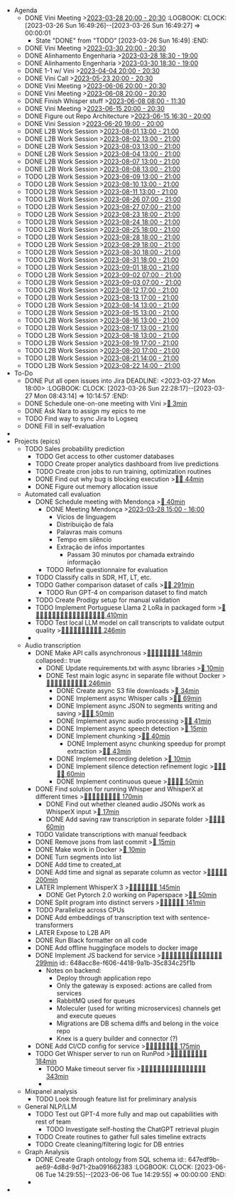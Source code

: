 - Agenda
	- DONE Vini Meeting >[2023-03-28 20:00 - 20:30](#agenda://?start=1680026400000&end=1680028200000&allDay=false)
	  :LOGBOOK:
	  CLOCK: [2023-03-26 Sun 16:49:26]--[2023-03-26 Sun 16:49:27] =>  00:00:01
	  * State "DONE" from "TODO" [2023-03-26 Sun 16:49]
	  :END:
	- DONE Vini Meeting >[2023-03-30 20:00 - 20:30](#agenda://?start=1680199200000&end=1680201000000&allDay=false)
	- DONE Alinhamento Engenharia >[2023-03-28 18:30 - 19:00](#agenda://?start=1680021000000&end=1680022800000&allDay=false)
	- DONE Alinhamento Engenharia >[2023-03-30 18:30 - 19:00](#agenda://?start=1680193800000&end=1680195600000&allDay=false)
	- DONE 1-1 w/ Vini >[2023-04-04 20:00 - 20:30](#agenda://?start=1680631200000&end=1680633000000&allDay=false)
	- DONE Vini Call >[2023-05-23 20:00 - 20:30](#agenda://?start=1684864800000&end=1684866600000&allDay=false)
	- DONE Vini Meeting >[2023-06-06 20:00 - 20:30](#agenda://?start=1686074400000&end=1686076200000&allDay=false)
	- DONE Vini Meeting >[2023-06-08 20:00 - 20:30](#agenda://?start=1686247200000&end=1686249000000&allDay=false)
	- DONE Finish Whisper stuff >[2023-06-08 08:00 - 11:30](#agenda://?start=1686204000000&end=1686216600000&allDay=false)
	- DONE Vini Meeting >[2023-06-15 20:00 - 20:30](#agenda://?start=1686852000000&end=1686853800000&allDay=false)
	- DONE Figure out Repo Architecture >[2023-06-15 16:30 - 20:00](#agenda://?start=1686839400000&end=1686852000000&allDay=false)
	- DONE Vini Session >[2023-06-20 19:00 - 20:00](#agenda://?start=1687280400000&end=1687284000000&allDay=false)
	- DONE L2B Work Session >[2023-08-01 13:00 - 21:00](#agenda://?start=1690887600000&end=1690916400000&allDay=false)
	- DONE L2B Work Session >[2023-08-02 13:00 - 21:00](#agenda://?start=1690974000000&end=1691002800000&allDay=false)
	- DONE L2B Work Session >[2023-08-03 13:00 - 21:00](#agenda://?start=1691060400000&end=1691089200000&allDay=false)
	- DONE L2B Work Session >[2023-08-04 13:00 - 21:00](#agenda://?start=1691146800000&end=1691175600000&allDay=false)
	- DONE L2B Work Session >[2023-08-07 13:00 - 21:00](#agenda://?start=1691406000000&end=1691434800000&allDay=false)
	- DONE L2B Work Session >[2023-08-08 13:00 - 21:00](#agenda://?start=1691492400000&end=1691521200000&allDay=false)
	- TODO L2B Work Session >[2023-08-09 13:00 - 21:00](#agenda://?start=1691578800000&end=1691607600000&allDay=false)
	- TODO L2B Work Session >[2023-08-10 13:00 - 21:00](#agenda://?start=1691665200000&end=1691694000000&allDay=false)
	- TODO L2B Work Session >[2023-08-11 13:00 - 21:00](#agenda://?start=1691751600000&end=1691780400000&allDay=false)
	- TODO L2B Work Session >[2023-08-26 07:00 - 21:00](#agenda://?start=1693026000000&end=1693076400000&allDay=false)
	- TODO L2B Work Session >[2023-08-27 07:00 - 21:00](#agenda://?start=1693112400000&end=1693162800000&allDay=false)
	- TODO L2B Work Session >[2023-08-23 18:00 - 21:00](#agenda://?start=1692806400000&end=1692817200000&allDay=false)
	- TODO L2B Work Session >[2023-08-24 18:00 - 21:00](#agenda://?start=1692892800000&end=1692903600000&allDay=false)
	- TODO L2B Work Session >[2023-08-25 18:00 - 21:00](#agenda://?start=1692979200000&end=1692990000000&allDay=false)
	- TODO L2B Work Session >[2023-08-28 18:00 - 21:00](#agenda://?start=1693238400000&end=1693249200000&allDay=false)
	- TODO L2B Work Session >[2023-08-29 18:00 - 21:00](#agenda://?start=1693324800000&end=1693335600000&allDay=false)
	- TODO L2B Work Session >[2023-08-30 18:00 - 21:00](#agenda://?start=1693411200000&end=1693422000000&allDay=false)
	- TODO L2B Work Session >[2023-08-31 18:00 - 21:00](#agenda://?start=1693497600000&end=1693508400000&allDay=false)
	- TODO L2B Work Session >[2023-09-01 18:00 - 21:00](#agenda://?start=1693584000000&end=1693594800000&allDay=false)
	- TODO L2B Work Session >[2023-09-02 07:00 - 21:00](#agenda://?start=1693630800000&end=1693681200000&allDay=false)
	- TODO L2B Work Session >[2023-09-03 07:00 - 21:00](#agenda://?start=1693717200000&end=1693767600000&allDay=false)
	- TODO L2B Work Session >[2023-08-12 17:00 - 21:00](#agenda://?start=1691852400000&end=1691866800000&allDay=false)
	- TODO L2B Work Session >[2023-08-13 17:00 - 21:00](#agenda://?start=1691938800000&end=1691953200000&allDay=false)
	- TODO L2B Work Session >[2023-08-14 13:00 - 21:00](#agenda://?start=1692010800000&end=1692039600000&allDay=false)
	- TODO L2B Work Session >[2023-08-15 13:00 - 21:00](#agenda://?start=1692097200000&end=1692126000000&allDay=false)
	- TODO L2B Work Session >[2023-08-16 13:00 - 21:00](#agenda://?start=1692183600000&end=1692212400000&allDay=false)
	- TODO L2B Work Session >[2023-08-17 13:00 - 21:00](#agenda://?start=1692270000000&end=1692298800000&allDay=false)
	- TODO L2B Work Session >[2023-08-18 13:00 - 21:00](#agenda://?start=1692356400000&end=1692385200000&allDay=false)
	- TODO L2B Work Session >[2023-08-19 17:00 - 21:00](#agenda://?start=1692457200000&end=1692471600000&allDay=false)
	- TODO L2B Work Session >[2023-08-20 17:00 - 21:00](#agenda://?start=1692543600000&end=1692558000000&allDay=false)
	- TODO L2B Work Session >[2023-08-21 14:00 - 21:00](#agenda://?start=1692619200000&end=1692644400000&allDay=false)
	- TODO L2B Work Session >[2023-08-22 14:00 - 21:00](#agenda://?start=1692705600000&end=1692730800000&allDay=false)
- To-Do
	- DONE Put all open issues into Jira
	  DEADLINE: <2023-03-27 Mon 18:00>
	  :LOGBOOK:
	  CLOCK: [2023-03-26 Sun 22:28:17]--[2023-03-27 Mon 08:43:14] =>  10:14:57
	  :END:
	- DONE Schedule one-on-one meeting with Vini >[🍅 3min](#agenda-pomo://?t=p-1679902010893-152)
	- DONE Ask Nara to assign my epics to me
	- TODO Find way to sync Jira to Logseq
	- DONE Fill in self-evaluation
-
- Projects (epics)
	- TODO Sales probability prediction
		- TODO Get access to other customer databases
		- TODO Create proper analytics dashboard from live predictions
		- TODO Create cron jobs to run training, optimization routines
		- DONE Find out why bug is blocking execution >[🍅🍅 44min](#agenda-pomo://?t=f-1680509468217-1500-21680510083414Aster+asking+for+undies%2Cf-1680511296415-900%2Cp-1680512333984-189)
		- DONE Figure out memory allocation issue
	- Automated call evaluation
		- DONE Schedule meeting with Mendonça >[🍅 40min](#agenda-pomo://?t=f-1679901751486-2400)
			- DONE Meeting Mendonça >[2023-03-28 15:00 - 16:00](#agenda://?start=1680008400000&end=1680012000000&allDay=false)
				- Vícios de linguagem
				- Distribuição de fala
				- Palavras mais comuns
				- Tempo em silêncio
				- Extração de infos importantes
					- Passam 30 minutos por chamada extraindo informação
			- TODO Refine questionnaire for evaluation
		- TODO Classify calls in SDR, HT, LT, etc.
		- TODO Gather comparison dataset of calls >[🍅🍅 291min](#agenda-pomo://?t=p-1680699653203-1%2Cf-1680681658714-16200%2Cf-1680777316745-1200)
			- TODO Run GPT-4 on comparison dataset to find match
		- TODO Create Prodigy setup for manual validation
		- TODO Implement Portuguese Llama 2 LoRa in packaged form >[🍅🍅🍅🍅🍅🍅🍅🍅🍅🍅🍅🍅🍅🍅🍅🍅🍅🍅 410min](#agenda-pomo://?t=f-1690889386766-1200%2Cf-1690891212601-1500%2Cf-1690893098123-1500%2Cf-1690895158876-1500%2Cf-1690897624458-1500%2Cf-1690899150337-1500%2Cf-1690901567435-1500%2Cf-1690903417773-1500%2Cf-1690906028550-1500%2Cf-1690908218686-1500%2Cf-1690910380069-1500%2Cf-1690913030637-1500%2Cf-1691502848670-1200%2Cf-1691506204348-1200%2Cf-1691507426273-1200%2Cf-1691508638517-1200%2Cf-1691510359664-1200%2Cf-1691511565260-900)
		- TODO Test local LLM model on call transcripts to validate output quality >[🍅🍅🍅🍅🍅🍅🍅🍅🍅🍅 246min](#agenda-pomo://?t=f-1690981463927-1500%2Cf-1690983727320-1500%2Cf-1690985930205-1500%2Cf-1690988026582-1500%2Cf-1690990593391-1500%2Cf-1690992759686-1500%2Cp-1690995489338-437%2Cf-1691061294576-1500%2Cf-1691062843082-1200%2Cf-1691064827779-1200%2Cf-1691066066529-1200%2Cp-1691071140411-193)
		-
	- Audio transcription
		- DONE Make API calls asynchronous >[🍅🍅🍅🍅🍅🍅🍅🍅 148min](#agenda-pomo://?t=f-1679903310354-1200-21679904088836Aster+on+call%2Cf-1679905254310-1200-21679906027861Aster+asked+for+code%2Cp-1679911025881-545-11679911402565Aster+asking+to+open+window%7C%60%7E%7C21679911564164Aster+asking+to+get+ready%2Cf-1679992850925-1500-11679994142798Stopped+to+look+at+clock%2Cf-1679994899350-1500-11679995682572Had+to+pee%2Cp-1679997188393-308%2Cf-1680264310676-600%2Cp-1680265068137-174-11680265139799Went+to+go+boil+water%2Cf-1680265949689-600%2Cf-1680266891700-600%2Cf-1680267504777-600)
		  collapsed:: true
			- DONE Update requirements.txt with async libraries >[🍅 10min](#agenda-pomo://?t=f-1680265248937-600)
			- DONE Test main logic async in separate file without Docker >[🍅🍅🍅🍅🍅🍅🍅🍅🍅🍅 246min](#agenda-pomo://?t=p-1679998319027-233-11679998451337Updated+VS+Code%2Cf-1680000458110-1200-11680000760658Checked+stuff+online%2Cp-1680001880568-507-21680002386157Bring+WD-40+down%2Cf-1680002735598-1200-11680003506457Texted+Silvio%2Cp-1680003946162-1%2Cp-1680007109605-1244%2Cf-1680011898840-1500%2Cf-1680013885931-1500%2Cf-1680015881791-1500-11680016762401Checked+phone%2Cp-1680018969643-760%2Cf-1680025197956-1200%2Cf-1680079607015-1200%2Cf-1680081672696-1200%2Cf-1680255169320-900%2Cf-1680256217053-600)
				- DONE Create async S3 file downloads >[🍅 34min](#agenda-pomo://?t=f-1680076674216-1200%2Cp-1680078706641-834-11680079172846Went+to+pee)
				- DONE Implement async Whisper calls >[🍅🍅 69min](#agenda-pomo://?t=p-1680160545542-1262-21680161142417Microphone+stopped+working%7C%60%7E%7C21680161805680Aster+woke+up%2Cf-1680164876327-1500-21680165101973Aster+asking+about+chocolate%7C%60%7E%7C21680165240691Aster+asking+about+mail%2Cf-1680166381194-900%2Cp-1680167323424-419)
				- DONE Implement async JSON to segments writing and saving >[🍅🍅🍅 50min](#agenda-pomo://?t=f-1680168060006-900%2Cf-1680189721665-1200%2Cf-1680191488491-900)
				- DONE Implement async audio processing >[🍅🍅 41min](#agenda-pomo://?t=f-1680168969499-900-21680169198808Whatsapp+with+Silvio%2Cf-1680184256218-1500-11680184494510Went+to+go+get+socks%7C%60%7E%7C11680184976709Had+to+shit%2Cp-1680187959607-3)
				- DONE Implement async speech detection >[🍅 15min](#agenda-pomo://?t=f-1680188089542-900-11680188836577Typed+in+food+log)
				- DONE Implement chunking >[🍅🍅 40min](#agenda-pomo://?t=f-1680194261443-1200%2Cf-1680195491343-1200-21680195967738Aster+chat)
					- DONE Implement async chunking speedup for prompt extraction >[🍅🍅 43min](#agenda-pomo://?t=f-1680243374525-1200%2Cf-1680244586633-1200%2Cp-1680245997549-146)
				- DONE Implement recording deletion >[🍅 10min](#agenda-pomo://?t=f-1680257398065-600)
				- DONE Implement silence detection refinement logic >[🍅🍅🍅🍅🍅 60min](#agenda-pomo://?t=f-1680247708567-900%2Cf-1680248736020-900%2Cf-1680250211471-600%2Cf-1680251675628-600%2Cf-1680253930023-600)
				- DONE Implement continuous queue >[🍅🍅🍅🍅 50min](#agenda-pomo://?t=f-1680258026024-900%2Cf-1680259373803-600%2Cf-1680260294696-600-21680260719292Whatsapp%2Cf-1680263142407-900)
		- DONE Find solution for running Whisper and WhisperX at different times >[🍅🍅🍅🍅🍅🍅🍅🍅🍅 170min](#agenda-pomo://?t=f-1680774204947-1200%2Cf-1680775449102-1200%2Cf-1681804960739-1500%2Cf-1681807450828-1500%2Cf-1681809668936-1500%2Cf-1681811464194-600%2Cf-1681812163928-600%2Cf-1681813882798-900%2Cf-1681819830300-1200)
			- DONE Find out whether cleaned audio JSONs work as WhisperX input >[🍅 17min](#agenda-pomo://?t=p-1680514036356-1002)
			- DONE Add saving raw transcription in separate folder >[🍅🍅🍅🍅 60min](#agenda-pomo://?t=f-1680515044863-1200%2Cf-1680516314019-900%2Cf-1680517221225-900%2Cf-1680518819307-600)
		- TODO Validate transcriptions with manual feedback
		- DONE Remove jsons from last commit >[🍅 15min](#agenda-pomo://?t=f-1680269581260-900)
		- DONE Make work in Docker >[🍅 10min](#agenda-pomo://?t=f-1680270685039-600)
		- DONE Turn segments into list
		- DONE Add time to created_at
		- DONE Add time and signal as separate column as vector >[🍅🍅🍅🍅🍅 200min](#agenda-pomo://?t=f-1683274426819-1200%2Cf-1683276938628-1200%2Cf-1683278718185-1200%2Cf-1683279925797-1200%2Cf-1683292235809-7200)
		- LATER Implement WhisperX 3 >[🍅🍅🍅🍅🍅🍅🍅 145min](#agenda-pomo://?t=p-1686154580104-5%2Cf-1691170219506-1200%2Cf-1691171433549-1200%2Cf-1691172699919-1200%2Cp-1691173948059-238%2Cf-1691407944128-1200%2Cf-1691410531824-1200%2Cf-1691412168987-1200%2Cf-1691414617524-1200)
			- DONE Get Pytorch 2.0 working on Paperspace >[🍅🍅 50min](#agenda-pomo://?t=f-1686154609575-1200%2Cf-1686155839469-1200%2Cp-1686157096610-598)
		- DONE Split program into distinct servers >[🍅🍅🍅🍅🍅🍅 141min](#agenda-pomo://?t=p-1686203844172-753%2Cf-1686206762441-1200%2Cf-1686207976231-1200%2Cf-1686209234533-1200%2Cf-1686210496047-600%2Cf-1686212349826-1200%2Cp-1686215296550-1065%2Cf-1686216363496-1200)
		- TODO Parallelize across CPUs
		- DONE Add embeddings of transcription text with sentence-transformers
		- LATER Expose to L2B API
		- DONE Run Black formatter on all code
		- DONE Add offline huggingface models to docker image
		- DONE Implement JS backend for service >[🍅🍅🍅🍅🍅🍅🍅🍅🍅🍅🍅🍅🍅🍅🍅 299min](#agenda-pomo://?t=p-1686818265169-241%2Cf-1686818943555-1200%2Cp-1686820149960-102%2Cf-1686823016543-1200%2Cf-1686826235526-1200%2Cf-1686828109608-1200%2Cf-1686829523788-900%2Cf-1687241135391-1200%2Cp-1687242354931-261%2Cf-1687243068641-900%2Cf-1687245451826-1200%2Cf-1687246830951-600%2Cf-1687333901800-1200%2Cf-1687335401052-1200%2Cp-1687337002402-498%2Cf-1687339129639-1200%2Cf-1687340334462-1200%2Cf-1687341598332-1200%2Cf-1687349550435-1200)
		  id:: 648acc8e-f606-4418-9a1b-35c834c25f1b
			- Notes on backend:
				- Deploy through application repo
				- Only the gateway is exposed: actions are called from services
				- RabbitMQ used for queues
				- Moleculer (used for writing microservices) channels get and execute queues
				- Migrations are DB schema diffs and belong in the voice repo
				- Knex is a query builder and connector (?)
		- DONE Add CI/CD config for service >[🍅🍅🍅🍅🍅🍅🍅🍅 175min](#agenda-pomo://?t=f-1690974634412-1500%2Cf-1690977502411-1500%2Cf-1690979475269-1500%2Cf-1691071505074-1200%2Cf-1691074153194-1200%2Cf-1691076281813-1200%2Cf-1691077706479-1200%2Cf-1691079122228-1200)
		- TODO Get Whisper server to run on RunPod >[🍅🍅🍅🍅🍅🍅🍅🍅🍅 184min](#agenda-pomo://?t=f-1691148504873-1200%2Cf-1691150418094-1200%2Cf-1691152463588-1200%2Cp-1691153706305-191%2Cf-1691154949423-1200%2Cf-1691158057260-1200%2Cf-1691159315818-1200%2Cf-1691160567621-1200%2Cf-1691163237639-1200%2Cf-1691166259651-1200)
			- TODO Make timeout server fix >[🍅🍅🍅🍅🍅🍅🍅🍅🍅🍅🍅🍅🍅🍅🍅🍅 343min](#agenda-pomo://?t=f-1691581616523-1500%2Cf-1691583688997-1200%2Cf-1691584905072-1200%2Cf-1691586648365-1200%2Cf-1691587899495-1200%2Cf-1691589172801-1200%2Cf-1691591085603-1200%2Cf-1691592296336-1200%2Cf-1691593540187-1200%2Cf-1691594803231-1200%2Cp-1691596289994-318%2Cf-1691599756006-1200%2Cp-1691600999316-722%2Cf-1691602625580-1200%2Cf-1691603863961-1200%2Cf-1691605337316-1200%2Cf-1691606861478-1200%2Cf-1691608939379-1200)
			-
	- Mixpanel analysis
		- TODO Look through feature list for preliminary analysis
	- General NLP/LLM
		- TODO Test out GPT-4 more fully and map out capabilities with rest of team
			- TODO Investigate self-hosting the ChatGPT retrieval plugin
		- TODO Create routines to gather full sales timeline extracts
		- TODO Create cleaning/filtering logic for DB entries
	- Graph Analysis
		- DONE Create Graph ontology from SQL schema
		  id:: 647edf9b-ae69-4d8d-9d71-2ba091662383
		  :LOGBOOK:
		  CLOCK: [2023-06-06 Tue 14:29:55]--[2023-06-06 Tue 14:29:55] =>  00:00:00
		  :END:
		-
-
